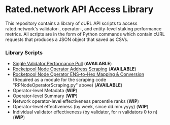 # Rated.network API Access Library
This repository contains a library of cURL API scripts to access rated.network's validator-, operator-, and entity-level staking performance metrics. All scripts are in the form of Python commands which contain cURL requests that produces a JSON object that saved as CSVs.

### Library Scripts

- [Single Validator Performance Pull](https://github.com/ArtDemocrat/rated.network_APIlibrary/blob/main/SingleValidatorPerformance.py) (**AVAILABLE**)
- [Rocketpool Node Operator Address Scraping](https://github.com/ArtDemocrat/rated.network_APIlibrary/blob/main/RPNodeOperatorScraping.py) (**AVAILABLE**)
- [Rocketpool Node Operator ENS-to-Hex Mapping & Conversion](https://github.com/ArtDemocrat/rated.network_APIlibrary/blob/main/moralis_ENStoHEX.py) (Required as a module for the scraping code "RPNodeOperatorScraping.py" above) (**AVAILABLE**)
- Operator-level Metadata (**WIP**)
- Operator-level Summary (**WIP**)
- Network operator-level effectiveness percentile ranks (**WIP**)
- Operator-level effectiveness (by week, since dd.mm.yyyy) (**WIP**)
- Individual validator effectiveness (by validator, for n validators 0 to n) (**WIP**)
